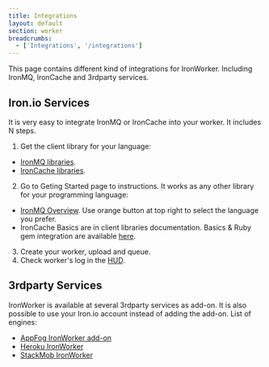 ```yaml
---
title: Integrations
layout: default
section: worker
breadcrumbs:
  - ['Integrations', '/integrations']
---
```


This page contains different kind of integrations for IronWorker.
Including IronMQ, IronCache and 3rdparty services.

## Iron.io Services

It is very easy to integrate IronMQ or IronCache into your worker. It includes N steps.

1. Get the client library for your language:
  * [IronMQ libraries](/mq/libraries).
  * [IronCache libraries](/cache/reference/libraries).
2. Go to Geting Started page to instructions. It works as any other library for your programming language:
  * [IronMQ Overview](/mq). Use orange button at top right to select the language you prefer.
  * IronCache Basics are in client libraries documentation. Basics & Ruby gem integration are available [here](/cache).
3. Create your worker, upload and queue.
4. Check worker's log in the [HUD](https://hud.iron.io).


## 3rdparty Services

IronWorker is available at several 3rdparty services as add-on.
It is also possible to use your Iron.io account instead of adding the add-on.
List of engines:

* [AppFog IronWorker add-on](https://docs.appfog.com/add-ons/ironworker)
* [Heroku IronWorker](https://addons.heroku.com/iron_worker)
* [StackMob IronWorker](https://marketplace.stackmob.com/module/iron-worker)
